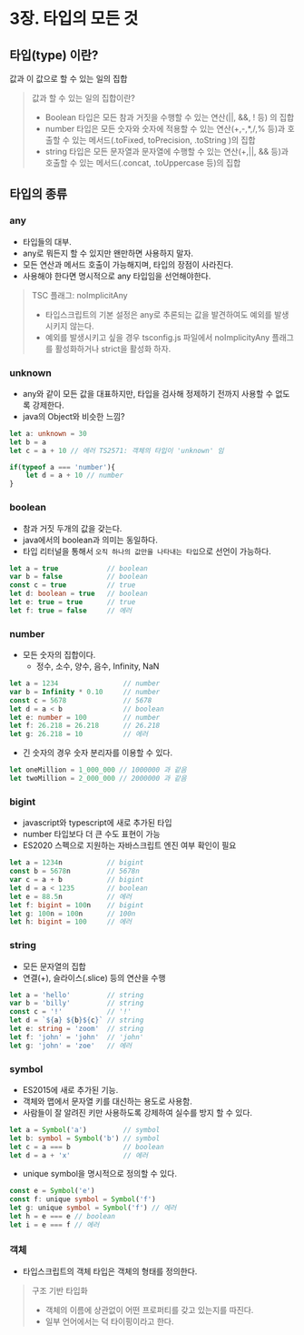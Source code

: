 # 3장. 타입의 모든 것

## 타입(type) 이란?

값과 이 값으로 할 수 있는 일의 집합

> 값과 할 수 있는 일의 집합이란? 
> * Boolean 타입은 모든 참과 거짓을 수행할 수 있는 연산(||, &&, ! 등) 의 집합
> * number 타입은 모든 숫자와 숫자에 적용할 수 있는 연산(+,-,*,/,% 등)과 호출할 수 있는 메서드(.toFixed, toPrecision, .toString )의 집합
> * string 타입은 모든 문자열과 문자열에 수행할 수 있는 연산(+,||, && 등)과 호출할 수 있는 메서드(.concat, .toUppercase 등)의 집합

## 타입의 종류

### any

* 타입들의 대부.
* any로 뭐든지 할 수 있지만 왠만하면 사용하지 말자.
* 모든 연산과 메서드 호출이 가능해지며, 타입의 장점이 사라진다.
* 사용해야 한다면 명시적으로 any 타입임을 선언해야한다.

> TSC 플래그: noImplicitAny
> * 타입스크립트의 기본 설정은 any로 추론되는 값을 발견하여도 예외를 발생시키지 않는다.
> * 예외를 발생시키고 싶을 경우 tsconfig.js 파일에서 noImplicityAny 플래그를 활성화하거나 strict을 활성화 하자.

### unknown

* any와 같이 모든 값을 대표하지만, 타입을 검사해 정제하기 전까지 사용할 수 없도록 강제한다.
* java의 Object와 비슷한 느낌?

```typescript
let a: unknown = 30
let b = a
let c = a + 10 // 에러 TS2571: 객체의 타입이 'unknown' 임

if(typeof a === 'number'){
    let d = a + 10 // number
}
```

### boolean 

* 참과 거짓 두개의 값을 갖는다.
* java에서의 boolean과 의미는 동일하다.
* 타입 리터널을 통해서 `오직 하나의 값만을 나타내는 타입`으로 선언이 가능하다.

```typescript
let a = true            // boolean
var b = false           // boolean 
const c = true          // true
let d: boolean = true   // boolean
let e: true = true      // true
let f: true = false     // 에러
```

### number

* 모든 숫자의 집합이다.
  * 정수, 소수, 양수, 음수, Infinity, NaN

```typescript
let a = 1234                // number
var b = Infinity * 0.10     // number
const c = 5678              // 5678
let d = a < b               // boolean
let e: number = 100         // number  
let f: 26.218 = 26.218      // 26.218
let g: 26.218 = 10          // 에러
```  

* 긴 숫자의 경우 숫자 분리자를 이용할 수 있다.

```typescript
let oneMillion = 1_000_000 // 1000000 과 같음
let twoMillion = 2_000_000 // 2000000 과 같음
```

### bigint

* javascript와 typescript에 새로 추가된 타입
* number 타입보다 더 큰 수도 표현이 가능
* ES2020 스펙으로 지원하는 자바스크립트 엔진 여부 확인이 필요

```typescript
let a = 1234n           // bigint
const b = 5678n         // 5678n
var c = a + b           // bigint
let d = a < 1235        // boolean
let e = 88.5n           // 에러 
let f: bigint = 100n    // bigint    
let g: 100n = 100n      // 100n
let h: bigint = 100     // 에러 
```

### string

* 모든 문자열의 집합
* 연결(+), 슬라이스(.slice) 등의 연산을 수행

```typescript
let a = 'hello'         // string
var b = 'billy'         // string
const c = '!'           // '!'
let d = `${a} ${b}${c}` // string
let e: string = 'zoom'  // string
let f: 'john' = 'john'  // 'john'
let g: 'john' = 'zoe'   // 에러
```
### symbol

* ES2015에 새로 추가된 기능.
* 객체와 맵에서 문자열 키를 대신하는 용도로 사용함.
* 사람들이 잘 알려진 키만 사용하도록 강제하여 실수를 방지 할 수 있다.

```typescript
let a = Symbol('a')         // symbol
let b: symbol = Symbol('b') // symbol
let c = a === b             // boolean
let d = a + 'x'             // 에러
```

* unique symbol을 명시적으로 정의할 수 있다.

```typescript
const e = Symbol('e')
const f: unique symbol = Symbol('f')
let g: unique symbol = Symbol('f') // 에러
let h = e === e // boolean
let i = e === f // 에러 
```

### 객체

* 타입스크립트의 객체 타입은 객체의 형태를 정의한다.

> 구조 기반 타입화
> * 객체의 이름에 상관없이 어떤 프로퍼티를 갖고 있는지를 따진다.
> * 일부 언어에서는 덕 타이핑이라고 한다.

